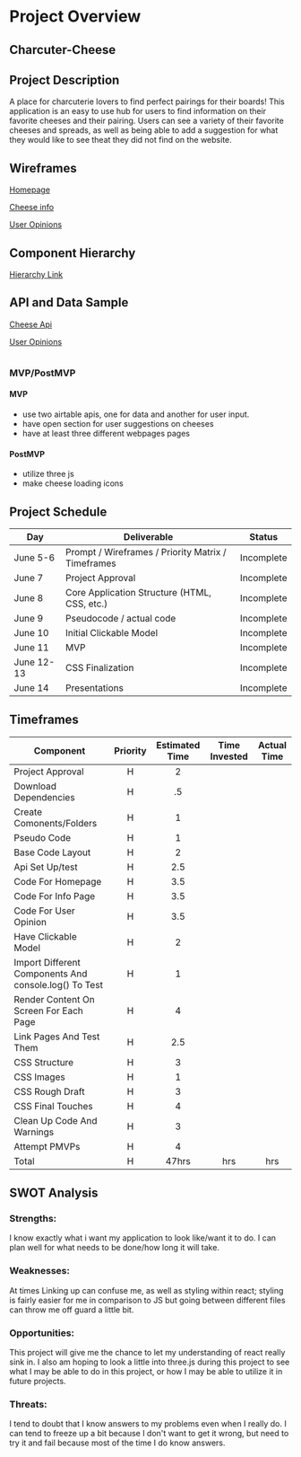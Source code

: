 

# Project Overview

## Charcuter-Cheese

## Project Description

A place for charcuterie lovers to find perfect pairings for their boards! This application is an easy to use hub for users to find information on their favorite cheeses and their pairing. Users can see a variety of their favorite cheeses and spreads, as well as being able to add a suggestion for what they would like to see theat they did not find on the website.

## Wireframes

[Homepage](https://wireframe.cc/3MkkDx)

[Cheese info](https://wireframe.cc/3aq4xn)

[User Opinions](https://wireframe.cc/O7GnRl)

## Component Hierarchy
[Hierarchy Link](https://whimsical.com/4QYvqQwrg3rCWefq4NB7FW) 

## API and Data Sample

[Cheese Api](https://airtable.com/tblsBHpZVwgKIHMHi/viwvtORkCzIKzfrie?blocks=hide)

[User Opinions](https://airtable.com/tblF6eMnxghsJcjx0/viwm6om7Gn976IZh4?blocks=hide)

```
```

### MVP/PostMVP

#### MVP 
- use two airtable apis, one for data and another for user input. 
- have open section for user suggestions on cheeses 
- have at least three different webpages pages

#### PostMVP  
- utilize three js
- make cheese loading icons

## Project Schedule

|  Day | Deliverable | Status
|---|---| ---|
|June 5-6| Prompt / Wireframes / Priority Matrix / Timeframes | Incomplete
|June 7| Project Approval | Incomplete
|June 8| Core Application Structure (HTML, CSS, etc.) | Incomplete
|June 9| Pseudocode / actual code | Incomplete
|June 10| Initial Clickable Model  | Incomplete
|June 11| MVP | Incomplete
|June 12-13| CSS Finalization | Incomplete
|June 14| Presentations | Incomplete

## Timeframes

| Component | Priority | Estimated Time | Time Invested | Actual Time |
| --- | :---: |  :---: | :---: | :---: |
| Project Approval | H | 2 |  |  |
| Download Dependencies | H | .5 |  |  |
| Create Comonents/Folders | H | 1 |  |  |
| Pseudo Code | H | 1 |  |  |
| Base Code Layout | H | 2 |  |  |
| Api Set Up/test | H | 2.5 |  |  |
| Code For Homepage | H | 3.5 |  |  |
| Code For Info Page  | H | 3.5 |  |  |
| Code For User Opinion | H | 3.5 |  |  |
| Have Clickable Model | H | 2 |  |  |
| Import Different Components And console.log() To Test | H | 1 |  |  |
| Render Content On Screen For Each Page | H | 4 |  |  |
| Link Pages And Test Them | H | 2.5 |  |  |
| CSS Structure | H | 3 |  |  |
| CSS Images | H | 1 |  |  |
| CSS Rough Draft | H | 3 |  |  |
| CSS Final Touches | H | 4 |  |  |
| Clean Up Code And Warnings | H | 3 |  |  |
| Attempt PMVPs | H | 4 |  |  |
| Total | H | 47hrs| hrs | hrs |

## SWOT Analysis

### Strengths: 
I know exactly what i want my application to look like/want it to do. I can plan well for what needs to be done/how long it will take.

### Weaknesses: 
At times Linking up can confuse me, as well as styling within react; styling is fairly easier for me in comparison to JS but going between different files can throw me off guard a little bit.

### Opportunities: 
This project will give me the chance to let my understanding of react really sink in. I also am hoping to look a little into three.js during this project to see what I may be able to do in this project, or how I may be able to utilize it in future projects.

### Threats: 
I tend to doubt that I know answers to my problems even when I really do. I can tend to freeze up a bit because I don't want to get it wrong, but need to try it and fail because most of the time I do know answers.
